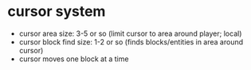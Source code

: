 # cursor system
* cursor area size: 3-5 or so (limit cursor to area around player; local)
* cursor block find size: 1-2 or so (finds blocks/entities in area around cursor)
* cursor moves one block at a time
